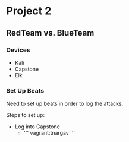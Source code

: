 # Project 2
## RedTeam vs. BlueTeam


### Devices
- Kali
- Capstone
- Elk 

### Set Up Beats 
Need to set up beats in order to log the attacks. 

Steps to set up:
 - Log into Capstone
   - ''' vagrant:tnargav '''
